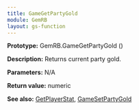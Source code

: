 ```yaml
---
title: GameGetPartyGold
module: GemRB
layout: gs-function
---
```


**Prototype:** GemRB.GameGetPartyGold ()

**Description:** Returns current party gold.

**Parameters:** N/A

**Return value:** numeric

**See also:** [GetPlayerStat](GetPlayerStat.md), [GameSetPartyGold](GameSetPartyGold.md)
